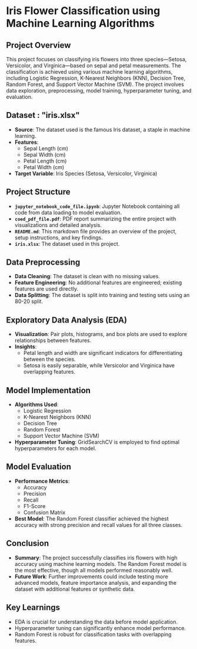 # **Iris Flower Classification using Machine Learning Algorithms**

## **Project Overview**
This project focuses on classifying iris flowers into three species—Setosa, Versicolor, and Virginica—based on sepal and petal measurements. The classification is achieved using various machine learning algorithms, including Logistic Regression, K-Nearest Neighbors (KNN), Decision Tree, Random Forest, and Support Vector Machine (SVM). The project involves data exploration, preprocessing, model training, hyperparameter tuning, and evaluation.

## **Dataset** : "iris.xlsx"
- **Source**: The dataset used is the famous Iris dataset, a staple in machine learning.
- **Features**:
  - Sepal Length (cm)
  - Sepal Width (cm)
  - Petal Length (cm)
  - Petal Width (cm)
- **Target Variable**: Iris Species (Setosa, Versicolor, Virginica)

## **Project Structure**
- **`jupyter_notebook_code_file.ipynb`**: Jupyter Notebook containing all code from data loading to model evaluation.
- **`coed_pdf_file.pdf`**: PDF report summarizing the entire project with visualizations and detailed analysis.
- **`README.md`**: This markdown file provides an overview of the project, setup instructions, and key findings.
- **`iris.xlsx`**: The dataset used in this project.

## **Data Preprocessing**
- **Data Cleaning**: The dataset is clean with no missing values.
- **Feature Engineering**: No additional features are engineered; existing features are used directly.
- **Data Splitting**: The dataset is split into training and testing sets using an 80-20 split.

## **Exploratory Data Analysis (EDA)**
- **Visualization**: Pair plots, histograms, and box plots are used to explore relationships between features.
- **Insights**:
  - Petal length and width are significant indicators for differentiating between the species.
  - Setosa is easily separable, while Versicolor and Virginica have overlapping features.

## **Model Implementation**
- **Algorithms Used**:
  - Logistic Regression
  - K-Nearest Neighbors (KNN)
  - Decision Tree
  - Random Forest
  - Support Vector Machine (SVM)
- **Hyperparameter Tuning**: GridSearchCV is employed to find optimal hyperparameters for each model.

## **Model Evaluation**
- **Performance Metrics**:
  - Accuracy
  - Precision
  - Recall
  - F1-Score
  - Confusion Matrix
- **Best Model**: The Random Forest classifier achieved the highest accuracy with strong precision and recall values for all three classes.

## **Conclusion**
- **Summary**: The project successfully classifies iris flowers with high accuracy using machine learning models. The Random Forest model is the most effective, though all models performed reasonably well.
- **Future Work**: Further improvements could include testing more advanced models, feature importance analysis, and expanding the dataset with additional features or synthetic data.


## **Key Learnings**
- EDA is crucial for understanding the data before model application.
- Hyperparameter tuning can significantly enhance model performance.
- Random Forest is robust for classification tasks with overlapping features.


